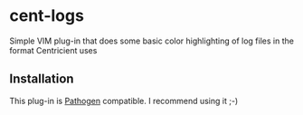 # cent-logs
Simple VIM plug-in that does some basic color highlighting of log files in the format Centricient uses


## Installation
This plug-in is [Pathogen](https://github.com/tpope/vim-pathogen) compatible. I recommend using it ;-) 
